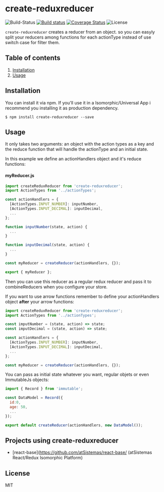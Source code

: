 # create-reduxreducer

![Build-Status](https://travis-ci.org/pmagaz/create-reduxreducer.svg?branch=master)
[![Build status](https://ci.appveyor.com/api/projects/status/p10g61lj7agw6agt?svg=true)](https://ci.appveyor.com/project/pmagaz/create-reduxreducer)
[![Coverage Status](https://coveralls.io/repos/github/pmagaz/create-reduxreducer/badge.svg?branch=master)](https://coveralls.io/github/pmagaz/create-reduxreducer?branch=master)
![License](https://img.shields.io/badge/license-MIT-blue.svg)

`create-reduxreducer` creates a reducer from an object. so you can easyly split your reducers among functions for each actionType instead of use switch case for filter them.  

## Table of contents

1. [Installation](#installation)
2. [Usage](#usage)

## Installation

You can install it via npm. If you'll use it in a Isomorphic/Universal App i recommend you installing it as production dependency.

```
$ npm install create-reduxreducer --save
```

## Usage

It only takes two arguments: an object with the action types as a key and the reduce function that will handle the actionType and an initial state.

In this example we define an actionHandlers object and it's reduce functions:

#### myReducer.js

```javascript
import createReduxReducer from 'create-reduxreducer';
import ActionTypes from '../actionTypes';

const actionHandlers = {
  [ActionTypes.INPUT_NUMBER]: inputNumber,
  [ActionTypes.INPUT_DECIMAL]: inputDecimal,
  ...
};

function inputNumber(state, action) {
  ...
}

function inputDecimal(state, action) {
  ...
}

const myReducer = createReducer(actionHandlers, {});

export { myReducer };

```

Then you can use this reducer as a regular redux reducer and pass it to combineReducers when you configure your store.

If you want to use arrow functions remember to define your actionHandlers object **after** your arrow functions: 

```javascript
import createReduxReducer from 'create-reduxreducer';
import ActionTypes from '../actionTypes';

const imputNumber = (state, action) => state;
const imputDecimal = (state, action) => state;

const actionHandlers = {
  [ActionTypes.INPUT_NUMBER]: inputNumber,
  [ActionTypes.INPUT_DECIMAL]: inputDecimal,
  ...
};

const myReducer = createReducer(actionHandlers, {});

```

You can pass as initial state whatever you want, regular objets or even ImmutableJs objects:

```javascript
import { Record } from 'immutable';

const DataModel = Record({
  id:0,
  age: 50,
  ...
});

export default createReducer(actionHandlers, new DataModel());
```

## Projects using create-reduxreducer

- [react-base](https://github.com/atSistemas/react-base/ (atSistemas React/Redux Isomorphic Platform)


## License

MIT